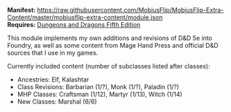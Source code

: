**Manifest:** https://raw.githubusercontent.com/MobiusFlip/MobiusFlip-Extra-Content/master/mobiusflip-extra-content/module.json  
**Requires:** [Dungeons and Dragons Fifth Edition](https://foundryvtt.com/packages/dnd5e)

This module implements my own additions and revisions of D&D 5e into Foundry, as well as some content from Mage Hand Press and official D&D sources that I use in my games.

Currently included content (number of subclasses listed after classes):

- Ancestries: Elf, Kalashtar
- Class Revisions: Barbarian (1/?), Monk (1/?), Paladin (1/?)
- MHP Classes: Craftsman (1/12), Martyr (1/13), Witch (1/14)
- New Classes: Marshal (6/6)